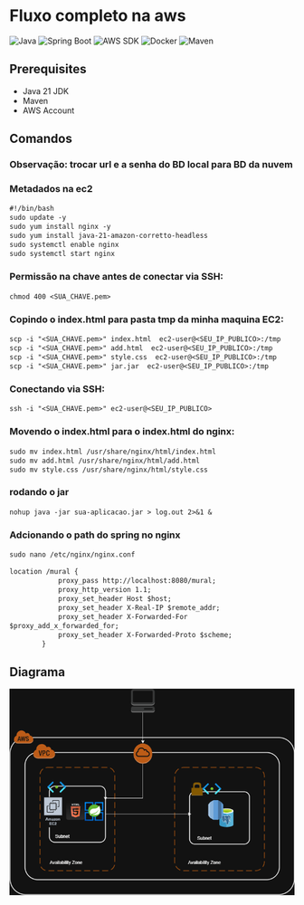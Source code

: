 # Fluxo completo na aws
![Java](https://img.shields.io/badge/Java-21-orange)
![Spring Boot](https://img.shields.io/badge/Spring%20Boot-3.4.4-brightgreen)
![AWS SDK](https://img.shields.io/badge/AWS%20SDK-2.24.12-yellow)
![Docker](https://img.shields.io/badge/Docker-✓-blue)
![Maven](https://img.shields.io/badge/Maven-3.9.6-red)

## Prerequisites
- Java 21 JDK
- Maven
- AWS Account

## Comandos
### Observação: trocar url e a senha do BD local para BD da nuvem

### Metadados na ec2
```
#!/bin/bash
sudo update -y
sudo yum install nginx -y
sudo yum install java-21-amazon-corretto-headless
sudo systemctl enable nginx
sudo systemctl start nginx
```
### Permissão na chave antes de conectar via SSH:
```
chmod 400 <SUA_CHAVE.pem>
```

### Copindo o index.html para pasta tmp da minha maquina EC2:
```
scp -i "<SUA_CHAVE.pem>" index.html  ec2-user@<SEU_IP_PUBLICO>:/tmp
scp -i "<SUA_CHAVE.pem>" add.html  ec2-user@<SEU_IP_PUBLICO>:/tmp
scp -i "<SUA_CHAVE.pem>" style.css  ec2-user@<SEU_IP_PUBLICO>:/tmp
scp -i "<SUA_CHAVE.pem>" jar.jar  ec2-user@<SEU_IP_PUBLICO>:/tmp
```

### Conectando via SSH:
```
ssh -i "<SUA_CHAVE.pem>" ec2-user@<SEU_IP_PUBLICO>
```

### Movendo o index.html para o index.html do nginx:
```
sudo mv index.html /usr/share/nginx/html/index.html
sudo mv add.html /usr/share/nginx/html/add.html
sudo mv style.css /usr/share/nginx/html/style.css
```

### rodando o jar
```
nohup java -jar sua-aplicacao.jar > log.out 2>&1 &
```

### Adcionando o path do spring no nginx
```
sudo nano /etc/nginx/nginx.conf 
```
```
location /mural {
            proxy_pass http://localhost:8080/mural;
            proxy_http_version 1.1;
            proxy_set_header Host $host;
            proxy_set_header X-Real-IP $remote_addr;
            proxy_set_header X-Forwarded-For $proxy_add_x_forwarded_for;
            proxy_set_header X-Forwarded-Proto $scheme;
        }
```

## Diagrama
<p align="center">
  <img src="/images/aws-estudo-backend.drawio.png">
</p>
